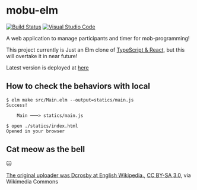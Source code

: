 # mobu-elm

[![Build Status](https://github.com/kachick/mobu-elm/actions/workflows/test.yml/badge.svg?branch=main)](https://github.com/kachick/mobu-elm/actions/workflows/test_and_deploy.yml/?branch=main)
[![Visual Studio Code](https://img.shields.io/badge/Visual%20Studio%20Code-0078d7.svg?style=for-the-badge&logo=visual-studio-code&logoColor=white)](https://github.dev/kachick/mobu-elm)

A web application to manage participants and timer for mob-programming!

This project currently is Just an Elm clone of [TypeScript & React](https://github.com/mobu-of-the-world/mobu), but this will overtake it in near future!

Latest version is deployed at [here](https://kachick.github.io/mobu-elm/latest)

## How to check the behaviors with local

```console
$ elm make src/Main.elm --output=statics/main.js
Success!

    Main ───> statics/main.js

$ open ./statics/index.html
Opened in your browser
```

## Cat meow as the bell

:cat:

<a href="https://commons.wikimedia.org/wiki/File:Meow.ogg">The original uploader was Dcrosby at English Wikipedia.</a>, <a href="http://creativecommons.org/licenses/by-sa/3.0/">CC BY-SA 3.0</a>, via Wikimedia Commons

